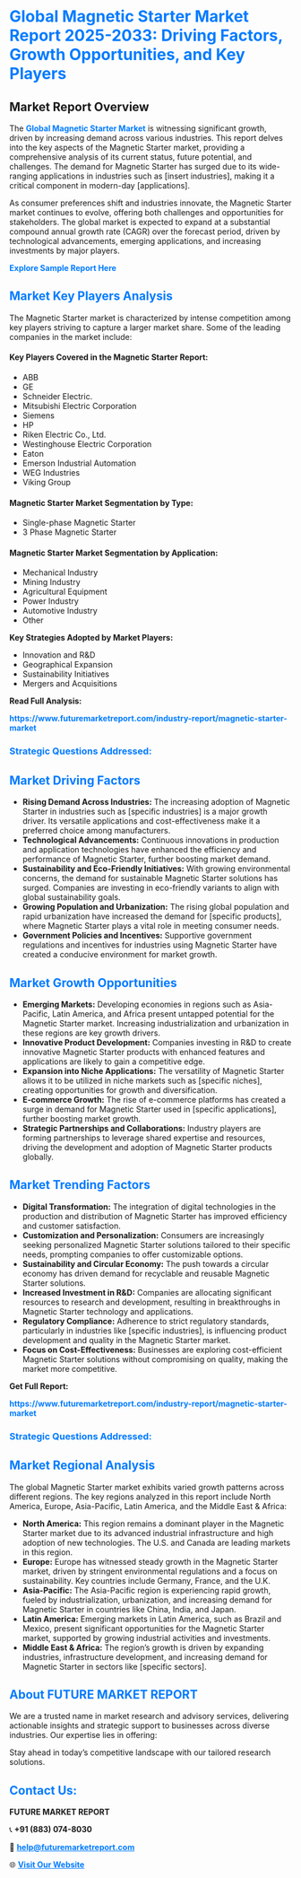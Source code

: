 <h1 style="color: #007BFF;">Global Magnetic Starter Market Report 2025-2033: Driving Factors, Growth Opportunities, and Key Players</h1>

<section id="overview">
<h2>Market Report Overview</h2>
<p>The <a href="https://www.futuremarketreport.com/industry-report/magnetic-starter-market" style="color: #007BFF; text-decoration: none;"><strong>Global Magnetic Starter Market</strong></a> is witnessing significant growth, driven by increasing demand across various industries. This report delves into the key aspects of the Magnetic Starter market, providing a comprehensive analysis of its current status, future potential, and challenges. The demand for Magnetic Starter has surged due to its wide-ranging applications in industries such as [insert industries], making it a critical component in modern-day [applications].</p>
<p>As consumer preferences shift and industries innovate, the Magnetic Starter market continues to evolve, offering both challenges and opportunities for stakeholders. The global market is expected to expand at a substantial compound annual growth rate (CAGR) over the forecast period, driven by technological advancements, emerging applications, and increasing investments by major players.</p>
</section>

<section id="overview">
<p><a href="https://www.futuremarketreport.com/request-sample/reportId=58189" style="color: #007BFF; text-decoration: none;"><strong>Explore Sample Report Here</strong></a></p>
</section>

<section id="key-players">
<h2 style="color: #007BFF;">Market Key Players Analysis</h2>
<p>The Magnetic Starter market is characterized by intense competition among key players striving to capture a larger market share. Some of the leading companies in the market include:</p>
<h4>Key Players Covered in the Magnetic Starter Report:</h4>
<ul><li>ABB</li><li>GE</li><li>Schneider Electric.</li><li>Mitsubishi Electric Corporation</li><li>Siemens</li><li>HP</li><li>Riken Electric Co., Ltd.</li><li>Westinghouse Electric Corporation</li><li>Eaton</li><li>Emerson Industrial Automation</li><li>WEG Industries</li><li>Viking Group</li></ul>
<h4>Magnetic Starter Market Segmentation by Type:</h4>
<ul><li>Single-phase Magnetic Starter</li><li>3 Phase Magnetic Starter</li></ul>

<h4>Magnetic Starter Market Segmentation by Application:</h4>
<ul><li>Mechanical Industry</li><li>Mining Industry</li><li>Agricultural Equipment</li><li>Power Industry</li><li>Automotive Industry</li><li>Other</li></ul>
<p><strong>Key Strategies Adopted by Market Players:</strong></p>
<ul>
<li>Innovation and R&D</li>
<li>Geographical Expansion</li>
<li>Sustainability Initiatives</li>
<li>Mergers and Acquisitions</li>
</ul>
</section>

<section>
<p><strong>Read Full Analysis: </strong></p><a href="https://www.futuremarketreport.com/industry-report/magnetic-starter-market" style="color: #007BFF; text-decoration: none;"><strong>https://www.futuremarketreport.com/industry-report/magnetic-starter-market</strong></a>
<h3 style="color: #007BFF;">Strategic Questions Addressed:</h3>
</section>

<section id="driving-factors">
<h2 style="color: #007BFF;">Market Driving Factors</h2>
<ul>
<li><strong>Rising Demand Across Industries:</strong> The increasing adoption of Magnetic Starter in industries such as [specific industries] is a major growth driver. Its versatile applications and cost-effectiveness make it a preferred choice among manufacturers.</li>
<li><strong>Technological Advancements:</strong> Continuous innovations in production and application technologies have enhanced the efficiency and performance of Magnetic Starter, further boosting market demand.</li>
<li><strong>Sustainability and Eco-Friendly Initiatives:</strong> With growing environmental concerns, the demand for sustainable Magnetic Starter solutions has surged. Companies are investing in eco-friendly variants to align with global sustainability goals.</li>
<li><strong>Growing Population and Urbanization:</strong> The rising global population and rapid urbanization have increased the demand for [specific products], where Magnetic Starter plays a vital role in meeting consumer needs.</li>
<li><strong>Government Policies and Incentives:</strong> Supportive government regulations and incentives for industries using Magnetic Starter have created a conducive environment for market growth.</li>
</ul>
</section>

<section id="growth-opportunities">
<h2 style="color: #007BFF;">Market Growth Opportunities</h2>
<ul>
<li><strong>Emerging Markets:</strong> Developing economies in regions such as Asia-Pacific, Latin America, and Africa present untapped potential for the Magnetic Starter market. Increasing industrialization and urbanization in these regions are key growth drivers.</li>
<li><strong>Innovative Product Development:</strong> Companies investing in R&D to create innovative Magnetic Starter products with enhanced features and applications are likely to gain a competitive edge.</li>
<li><strong>Expansion into Niche Applications:</strong> The versatility of Magnetic Starter allows it to be utilized in niche markets such as [specific niches], creating opportunities for growth and diversification.</li>
<li><strong>E-commerce Growth:</strong> The rise of e-commerce platforms has created a surge in demand for Magnetic Starter used in [specific applications], further boosting market growth.</li>
<li><strong>Strategic Partnerships and Collaborations:</strong> Industry players are forming partnerships to leverage shared expertise and resources, driving the development and adoption of Magnetic Starter products globally.</li>
</ul>
</section>

<section id="trending-factors">
<h2 style="color: #007BFF;">Market Trending Factors</h2>
<ul>
<li><strong>Digital Transformation:</strong> The integration of digital technologies in the production and distribution of Magnetic Starter has improved efficiency and customer satisfaction.</li>
<li><strong>Customization and Personalization:</strong> Consumers are increasingly seeking personalized Magnetic Starter solutions tailored to their specific needs, prompting companies to offer customizable options.</li>
<li><strong>Sustainability and Circular Economy:</strong> The push towards a circular economy has driven demand for recyclable and reusable Magnetic Starter solutions.</li>
<li><strong>Increased Investment in R&D:</strong> Companies are allocating significant resources to research and development, resulting in breakthroughs in Magnetic Starter technology and applications.</li>
<li><strong>Regulatory Compliance:</strong> Adherence to strict regulatory standards, particularly in industries like [specific industries], is influencing product development and quality in the Magnetic Starter market.</li>
<li><strong>Focus on Cost-Effectiveness:</strong> Businesses are exploring cost-efficient Magnetic Starter solutions without compromising on quality, making the market more competitive.</li>
</ul>
</section>

<section>
<p><strong>Get Full Report: </strong></p><a href="https://www.futuremarketreport.com/industry-report/magnetic-starter-market" style="color: #007BFF; text-decoration: none;"><strong>https://www.futuremarketreport.com/industry-report/magnetic-starter-market</strong></a>
<h3 style="color: #007BFF;">Strategic Questions Addressed:</h3>
</section>


<section id="regional-analysis">
<h2 style="color: #007BFF;">Market Regional Analysis</h2>
<p>The global Magnetic Starter market exhibits varied growth patterns across different regions. The key regions analyzed in this report include North America, Europe, Asia-Pacific, Latin America, and the Middle East & Africa:</p>
<ul>
<li><strong>North America:</strong> This region remains a dominant player in the Magnetic Starter market due to its advanced industrial infrastructure and high adoption of new technologies. The U.S. and Canada are leading markets in this region.</li>
<li><strong>Europe:</strong> Europe has witnessed steady growth in the Magnetic Starter market, driven by stringent environmental regulations and a focus on sustainability. Key countries include Germany, France, and the U.K.</li>
<li><strong>Asia-Pacific:</strong> The Asia-Pacific region is experiencing rapid growth, fueled by industrialization, urbanization, and increasing demand for Magnetic Starter in countries like China, India, and Japan.</li>
<li><strong>Latin America:</strong> Emerging markets in Latin America, such as Brazil and Mexico, present significant opportunities for the Magnetic Starter market, supported by growing industrial activities and investments.</li>
<li><strong>Middle East & Africa:</strong> The region’s growth is driven by expanding industries, infrastructure development, and increasing demand for Magnetic Starter in sectors like [specific sectors].</li>
</ul>
</section>

<footer>
<h2 style="color: #007BFF;">About FUTURE MARKET REPORT</h2>
<p>We are a trusted name in market research and advisory services, delivering actionable insights and strategic support to businesses across diverse industries. Our expertise lies in offering:</p>

<p>Stay ahead in today’s competitive landscape with our tailored research solutions.</p>

<h2 style="color: #007BFF;">Contact Us:</h2>
<p><strong>FUTURE MARKET REPORT</strong></p>
<p>📞 <strong>+91 (883) 074-8030</strong></p>
<p>📧 <strong><a href="mailto:help@futuremarketreport.com" style="color: #007BFF;">help@futuremarketreport.com</a></strong></p>
<p>🌐 <strong><a href="https://www.futuremarketreport.com/" style="color: #007BFF;">Visit Our Website</a></strong></p>
</footer>